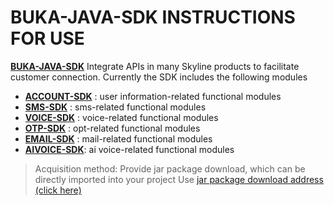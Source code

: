# BUKA-JAVA-SDK INSTRUCTIONS FOR USE
**[BUKA-JAVA-SDK](https://github.com/itniotech/buka-java-sdk/wiki)** Integrate APIs in many Skyline products to facilitate customer connection. Currently the SDK includes the following modules
- **[ACCOUNT-SDK](https://github.com/itniotech/buka-java-sdk/wiki/ACCOUNT-SDK)**  : user information-related functional modules
- **[SMS-SDK](https://github.com/itniotech/buka-java-sdk/wiki/SMS-SDK)** : sms-related functional modules
- **[VOICE-SDK](https://github.com/itniotech/buka-java-sdk/wiki/VOICE-SDK)** : voice-related functional modules
- **[OTP-SDK](https://github.com/itniotech/buka-java-sdk/wiki/OTP-SDK)** : opt-related functional modules
- **[EMAIL-SDK](https://github.com/itniotech/buka-java-sdk/wiki/EMAIL-SDK)** : mail-related functional modules
- **[AIVOICE-SDK](https://github.com/itniotech/buka-java-sdk/wiki/AIVOICE-SDK)**: ai voice-related functional modules

>Acquisition method:
Provide jar package download, which can be directly imported into your project Use [jar package download address (click here)](https://github.com/itniotech/buka-java-sdk/releases)

